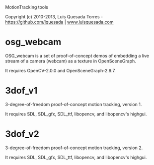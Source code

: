MotionTracking tools

Copyright (c) 2010-2013, Luis Quesada Torres - https://github.com/lquesada | www.luisquesada.com

osg_webcam
==========

OSG_webcam is a set of proof-of-concept demos of embedding a live stream of a camera (webcam) as a texture in OpenSceneGraph.

It requires OpenCV-2.0.0 and OpenSceneGraph-2.9.7.

3dof_v1
=======

3-degree-of-freedom proof-of-concept motion tracking, version 1.

It requires SDL, SDL_gfx, SDL_ttf, libopencv, and libopencv's highgui.

3dof_v2
=======

3-degree-of-freedom proof-of-concept motion tracking, version 2.

It requires SDL, SDL_gfx, SDL_ttf, libopencv, and libopencv's highgui.
